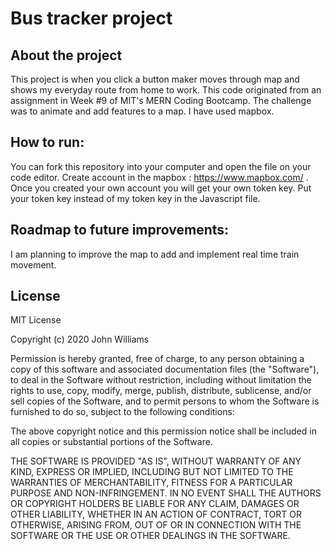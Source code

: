 # Bus tracker project

## About the project

This project is when you click a button maker moves through map and shows my everyday route from home to work. This code originated from an assignment in Week #9 of MIT's MERN Coding Bootcamp. The challenge was to animate and add features to a map. I have used mapbox. 

## How to run:

You can fork this repository into your computer and open the file on your code editor.
Create account in the mapbox : https://www.mapbox.com/ . Once you created your own account you will get your own token key.
Put your token key instead of my token key in the Javascript file. 

## Roadmap to future improvements:

I am planning to improve the map to add and implement real time train movement.

## License

  <p>MIT License</p>
  <p>Copyright (c) 2020 John Williams</p>
  <p>Permission is hereby granted, free of charge, to any person obtaining a copy
of this software and associated documentation files (the "Software"), to deal
in the Software without restriction, including without limitation the rights
to use, copy, modify, merge, publish, distribute, sublicense, and/or sell
copies of the Software, and to permit persons to whom the Software is
furnished to do so, subject to the following conditions:</p>
  <p>The above copyright notice and this permission notice shall be included in all
copies or substantial portions of the Software.</p>
  <p>THE SOFTWARE IS PROVIDED "AS IS", WITHOUT WARRANTY OF ANY KIND, EXPRESS OR
IMPLIED, INCLUDING BUT NOT LIMITED TO THE WARRANTIES OF MERCHANTABILITY,
FITNESS FOR A PARTICULAR PURPOSE AND NON-INFRINGEMENT. IN NO EVENT SHALL THE
AUTHORS OR COPYRIGHT HOLDERS BE LIABLE FOR ANY CLAIM, DAMAGES OR OTHER
LIABILITY, WHETHER IN AN ACTION OF CONTRACT, TORT OR OTHERWISE, ARISING FROM,
OUT OF OR IN CONNECTION WITH THE SOFTWARE OR THE USE OR OTHER DEALINGS IN THE
SOFTWARE.</p>
